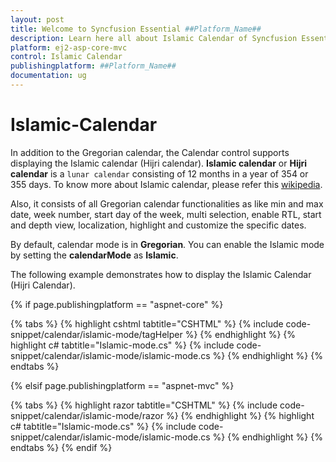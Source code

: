 ```yaml
---
layout: post
title: Welcome to Syncfusion Essential ##Platform_Name##
description: Learn here all about Islamic Calendar of Syncfusion Essential ##Platform_Name## widgets based on HTML5 and jQuery.
platform: ej2-asp-core-mvc
control: Islamic Calendar
publishingplatform: ##Platform_Name##
documentation: ug
---
```



# Islamic-Calendar

In addition to the Gregorian calendar, the Calendar control supports displaying the Islamic calendar (Hijri calendar). **Islamic calendar** or **Hijri calendar** is a `lunar calendar` consisting of 12 months in a year of 354 or 355 days. To know more about Islamic calendar, please refer this [wikipedia](https://en.wikipedia.org/wiki/Islamic_calendar).

Also, it consists of all Gregorian calendar functionalities as like min and max date, week number, start day of the week, multi selection, enable RTL, start and depth view, localization, highlight and customize the specific dates.

By default, calendar mode is in **Gregorian**. You can enable the Islamic mode by setting the **calendarMode** as **Islamic**.

The following example demonstrates how to display the Islamic Calendar (Hijri Calendar).

{% if page.publishingplatform == "aspnet-core" %}

{% tabs %}
{% highlight cshtml tabtitle="CSHTML" %}
{% include code-snippet/calendar/islamic-mode/tagHelper %}
{% endhighlight %}
{% highlight c# tabtitle="Islamic-mode.cs" %}
{% include code-snippet/calendar/islamic-mode/islamic-mode.cs %}
{% endhighlight %}
{% endtabs %}

{% elsif page.publishingplatform == "aspnet-mvc" %}

{% tabs %}
{% highlight razor tabtitle="CSHTML" %}
{% include code-snippet/calendar/islamic-mode/razor %}
{% endhighlight %}
{% highlight c# tabtitle="Islamic-mode.cs" %}
{% include code-snippet/calendar/islamic-mode/islamic-mode.cs %}
{% endhighlight %}
{% endtabs %}
{% endif %}


